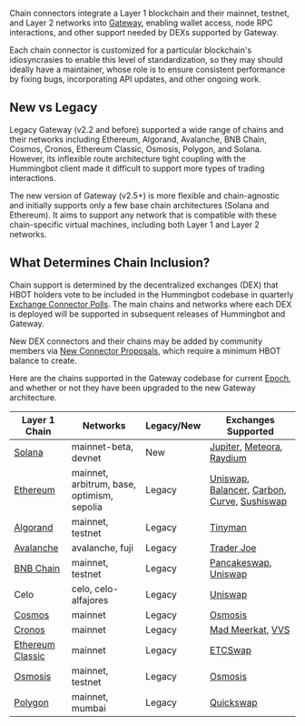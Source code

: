 Chain connectors integrate a Layer 1 blockchain and their mainnet, testnet, and Layer 2 networks into [Gateway](/gateway), enabling wallet access, node RPC interactions, and other support needed by DEXs supported by Gateway. 

Each chain connector is customized for a particular blockchain's idiosyncrasies to enable this level of standardization, so they may should ideally have a maintainer, whose role is to ensure consistent performance by fixing bugs, incorporating API updates, and other ongoing work.

## New vs Legacy

Legacy Gateway (v2.2 and before) supported a wide range of chains and their networks including Ethereum, Algorand, Avalanche, BNB Chain, Cosmos, Cronos, Ethereum Classic, Osmosis, Polygon, and Solana. However, its inflexible route architecture tight coupling with the Hummingbot client made it difficult to support more types of trading interactions.

The new version of Gateway (v2.5+) is more flexible and chain-agnostic and initially supports only a few base chain architectures (Solana and Ethereum). It aims to support any network that is compatible with these chain-specific virtual machines, including both Layer 1 and Layer 2 networks. 

## What Determines Chain Inclusion?

Chain support is determined by the decentralized exchanges (DEX) that HBOT holders vote to be included in the Hummingbot codebase in quarterly [Exchange Connector Polls](/governance/polls). The main chains and networks where each DEX is deployed will be supported in subsequent releases of Hummingbot and Gateway.

New DEX connectors and their chains may be added by community members via [New Connector Proposals](/governance/proposals), which require a minimum HBOT balance to create.

Here are the chains supported in the Gateway codebase for current [Epoch](/governance/epochs), and whether or not they have been upgraded to the new Gateway architecture.

| Layer 1 Chain | Networks | Legacy/New | Exchanges Supported |
|----------|----------|------------|-----------|
| [Solana](solana.md) | mainnet-beta, devnet | New | [Jupiter](/exchanges/gateway/jupiter), [Meteora](/exchanges/gateway/meteora), [Raydium](/exchanges/gateway/raydium) |
| [Ethereum](ethereum.md) | mainnet, arbitrum, base, optimism, sepolia | Legacy | [Uniswap](/exchanges/gateway/uniswap), [Balancer](/exchanges/gateway/balancer), [Carbon](/exchanges/gateway/carbon), [Curve](/exchanges/gateway/curve), [Sushiswap](/exchanges/gateway/sushiswap) |
| [Algorand](algorand.md) | mainnet, testnet | Legacy | [Tinyman](/exchanges/gateway/tinyman) |
| [Avalanche](avalanche.md) | avalanche, fuji | Legacy | [Trader Joe](/exchanges/gateway/traderjoe) |
| [BNB Chain](bnb-chain.md) | mainnet, testnet | Legacy | [Pancakeswap](/exchanges/gateway/pancakeswap), [Uniswap](/exchanges/gateway/uniswap) |
| Celo | celo, celo-alfajores | Legacy | [Uniswap](/exchanges/gateway/uniswap) |
| [Cosmos](cosmos.md) | mainnet | Legacy | [Osmosis](/exchanges/gateway/osmosis) |
| [Cronos](cronos.md) | mainnet | Legacy | [Mad Meerkat](/exchanges/gateway/mad-meerkat), [VVS](/exchanges/gateway/vvs) |
| [Ethereum Classic](ethereum-classic.md) | mainnet | Legacy | [ETCSwap](/exchanges/gateway/etcSwap) |
| [Osmosis](osmosis-chain.md) | mainnet, testnet | Legacy | [Osmosis](/exchanges/gateway/osmosis) |
| [Polygon](polygon.md) | mainnet, mumbai | Legacy | [Quickswap](/exchanges/gateway/quickswap) | 
